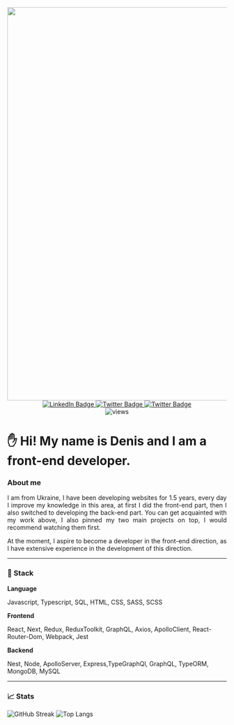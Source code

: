 <div id="header" align="center">  
<img src="https://media0.giphy.com/media/fsoCk5kgOcYMM/giphy.gif?cid=ecf05e47y38n06hvrnh496plj2n0uyfz01oo9fo07lsc2hu1&rid=giphy.gif&ct=g" width="900"/> 
</div>
<div id="badges" align="center">  
<a href="https://www.linkedin.com/in/sinedviper"> 
<img src="https://img.shields.io/badge/LinkedIn-blue?style=for-the-badge&logo=linkedin&logoColor=white" alt="LinkedIn Badge"/> 
</a> 
<a href="https://www.instagram.com/sinedviper"> 
<img src="https://img.shields.io/badge/Instagram-orange?style=for-the-badge&logo=instagram&logoColor=white" alt="Twitter Badge"/> 
</a>
<a href="https://www.t.me/sinedviper"> 
<img src="https://img.shields.io/badge/Telegram-purple?style=for-the-badge&logo=telegram&logoColor=white" alt="Twitter Badge"/> 
</a>
 </div>
 <div  align="center">
 <img src="https://komarev.com/ghpvc/?username=sinedviper&style=flat-square&color=orange" alt="views"/>
 </div>
 
# :raised_hand: Hi! My name is Denis and I am a front-end developer.

### About me
<p align="justify">I am from Ukraine, I have been developing websites for 1.5 years, every day I improve my knowledge in this area, at first I did the front-end part, then I also switched to developing the back-end part. You can get acquainted with my work above, I also pinned my two main projects on top, I would recommend watching them first.</p>
<p align="justify" >At the moment, I aspire to become a developer in the front-end direction, as I have extensive experience in the development of this direction.</p>

---

### :floppy_disk: Stack
<div align="left" >
<p><strong>Language</strong></p>
<p>Javascript, Typescript, SQL, HTML, CSS, SASS, SCSS</p>
<p><strong>Frontend</strong></p>
<p>React, Next, Redux, ReduxToolkit, GraphQL, Axios, ApolloClient, React-Router-Dom, Webpack, Jest</p>
<p><strong>Backend</strong></p>
<p>Nest, Node, ApolloServer, Express,TypeGraphQl, GraphQL, TypeORM, MongoDB, MySQL</p>
</div>

---
### :chart_with_upwards_trend: Stats

![GitHub Streak](http://github-readme-streak-stats.herokuapp.com?user=sinedviper&theme=dark&hide_border=true&border_radius=4)
![Top Langs](https://github-readme-stats.vercel.app/api/top-langs/?username=sinedviper&layout=compact&theme=dark&hide_border=true)

